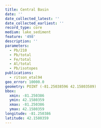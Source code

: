 ```yaml
---
title: Central Basin
date: ''
date_collected_latest: ''
date_collected_earliest: ''
record_type: core
medium: lake_sediment
feature: '498'
description: ''
parameters:
  - Pb/210
  - Pb/total
  - Fe/total
  - Al/total
  - Pb/isotopes
publications:
  - ritson_etal94
geo_error: 10000.0
geometry: POINT (-81.25038596 42.15803589)
bbox:
  xmin: -81.250386
  ymin: 42.1580359
  xmax: -81.250386
  ymax: 42.1580359
longitude: -81.250386
latitude: 42.1580359
---
```

